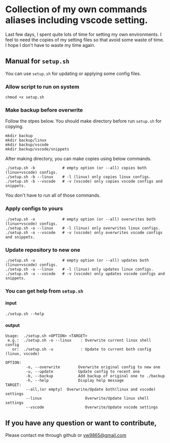 # Collection of my own commands aliases including vscode setting.

Last few days, I spent quite lots of time for setting my own environments. I feel to need the copies of my setting files so that avoid some waste of time. I hope I don't have to waste my time again.

## Manual for `setup.sh`
You can use `setup.sh` for updating or applying some config files.

### Allow script to run on system
```
chmod +x setup.sh
```

### Make backup before overwrite
Follow the stpes below. You should make directory before run `setup.sh` for copying.
```
mkdir backup
mkdir backup/linux
mkdir backup/vscode
mkdir backup/vscode/snippets
```
After making directory, you can make copies using below commands.
```
./setup.sh -b            # empty option (or --all) copies both (linux+vscode) configs.
./setup.sh -b --linux	 # -l (linux) only copies linux configs.
./setup.sh -b --vscode	 # -v (vscode) only copies vscode configs and snippets.
```
You don't have to run all of those commands.

### Apply configs to yours
```
./setup.sh -o            # empty option (or --all) overwrites both (linux+vscode) configs.
./setup.sh -o --linux	 # -l (linux) only overwrites linux configs.
./setup.sh -o --vscode	 # -v (vscode) only overwrites vscode configs and snippets.
```
### Update repository to new one
```
./setup.sh -u            # empty option (or --all) updates both (linux+vscode) configs.
./setup.sh -u --linux	 # -l (linux) only updates linux configs.
./setup.sh -u --vscode	 # -v (vscode) only updates vscode configs and snippets.
```
### You can get help from `setup.sh`
#### input
```
./setup.sh --help
```
#### output
```
Usage:  ./setup.sh <OPTION> <TARGET>
 e.g.:  ./setup.sh -o --linux    : Overwrite current linux shell config
   or:  ./setup.sh -u            : Update to current both config (linux, vscode)

OPTION:
         -o, --overwrite        Overwrite original config to new one
         -u, --update           Update config to recent one
         -b, --backup           Add backup of original one to ./backup
         -h, --help             Display help message
TARGET:
         --all,(or empty)  Overwrite/Update both(linux and vscode) settings
         --linux                   Overwrite/Update linux shell settings
         --vscode                  Overwrite/Update vscode settings
```
## If you have any question or want to contribute,
Please contact me through github or yw9865@gmail.com
